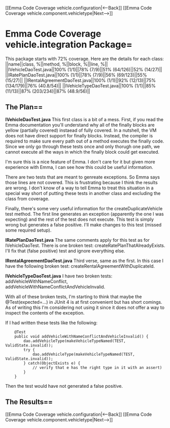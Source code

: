 [[Emma Code Coverage vehicle.configuration|<--Back]] [[Emma Code Coverage vehicle.component.vehicletype|Next-->]]

# Emma Code Coverage vehicle.integration Package=

This package starts with 72% coverage. Here are the details for each class:
||name||class, %||method, %||block, %||line, %|| 
||IVehicleDaoTest.java||100% (1/1)||78%  (7/9)||51%  (64/126)||52%  (14/27)||
||IRatePlanDaoTest.java||100% (1/1)||78%  (7/9)||56%  (69/123)||55%  (15/27)||
||IRentalAgreementDaoTest.java||100% (1/1)||92%  (12/13)||75%  (134/179)||76%  (40.8/54)||
||IVehicleTypeDaoTest.java||100% (1/1)||85%  (11/13)||87%  (203/234)||87%  (48.9/56)||

## The Plan==
**IVehicleDaoTest.java**
This first class is a bit of a mess. First, if you read the Emma documentation you'll understand why all of the finally blocks are yellow (partially covered) instaead of fully covered. In a nutshell, the VM does not have direct support for finally blocks. Instead, the compiler is required to make sure every path out of a method executes the finally code. Since we only go through these tests once and only thorugh one path, we cannot execute all the ways in which the finally block could get executed.

I'm sure this is a nice feature of Emma. I don't care for it but given more experience with Emma, I can see how this could be useful information.

There are two tests that are meant to genreate exceptions. So Emma says those lines are not covered. This is frustrating because I think the results are wrong. I don't know of a way to tell Emma to treat this situation in a special way short of putting these tests in another class and excluding the class from coverage.

Finally, there's some very useful information for the createDuplicateVehicle test method. The first line generates an exception (apparently the one I was expecting) and the rest of the test does not execute. This test is simply wrong but generates a false positive. I'll make changes to this test (missed some required setup).

**IRatePlanDaoTest.java**
The same comments apply for this test as for IVehicleDaoTest. There is one broken test: createRatePlanThatAlreadyExists. I'll fix that (false positive) test and ignore everything else.

**IRentalAgreementDaoTest.java**
Third verse, same as the first. In this case I have the following broken test: createRentalAgreementWithDuplicateId.

**IVehicleTypeDaoTest.java**
I have two broken tests: addVehicleWithNameConflict, addVehicleWithNameConflictAndVehicleInvalid.

With all of these broken tests, I'm starting to think that maybe the @Test(expected=...) in JUnit 4 is at first convenient but has short comings. As of writing this I'm considering not using it since it does not offer a way to inspect the contents of the exception.

If I had written these tests like the following:
```
    @Test 
    public void addVehicleWithNameConflictAndVehicleInvalid() { 
        dao.addVehicleType(makeVehicleTypeNamed(TEST, ValidState.invalid)); 
        try {
            dao.addVehicleType(makeVehicleTypeNamed(TEST, ValidState.invalid)); 
        } catch(ObjectExists e) {
            // verify that e has the right type in it with an assert)
        }
    } 
```
Then the test would have not generated a false positive.

## The Results==

[[Emma Code Coverage vehicle.configuration|<--Back]] [[Emma Code Coverage vehicle.component.vehicletype|Next-->]]
